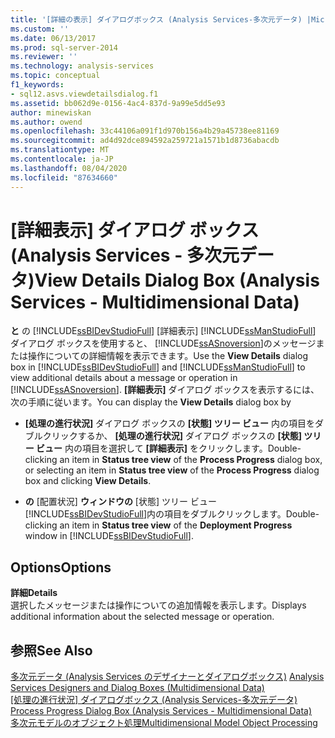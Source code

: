 ```yaml
---
title: '[詳細の表示] ダイアログボックス (Analysis Services-多次元データ) |Microsoft Docs'
ms.custom: ''
ms.date: 06/13/2017
ms.prod: sql-server-2014
ms.reviewer: ''
ms.technology: analysis-services
ms.topic: conceptual
f1_keywords:
- sql12.asvs.viewdetailsdialog.f1
ms.assetid: bb062d9e-0156-4ac4-837d-9a99e5dd5e93
author: minewiskan
ms.author: owend
ms.openlocfilehash: 33c44106a091f1d970b156a4b29a45738ee81169
ms.sourcegitcommit: ad4d92dce894592a259721a1571b1d8736abacdb
ms.translationtype: MT
ms.contentlocale: ja-JP
ms.lasthandoff: 08/04/2020
ms.locfileid: "87634660"
---
```

# <a name="view-details-dialog-box-analysis-services---multidimensional-data"></a><span data-ttu-id="8ca60-102">[詳細表示] ダイアログ ボックス (Analysis Services - 多次元データ)</span><span class="sxs-lookup"><span data-stu-id="8ca60-102">View Details Dialog Box (Analysis Services - Multidimensional Data)</span></span>
  <span data-ttu-id="8ca60-103">**と** の [!INCLUDE[ssBIDevStudioFull](../includes/ssbidevstudiofull-md.md)] [詳細表示] [!INCLUDE[ssManStudioFull](../includes/ssmanstudiofull-md.md)] ダイアログ ボックスを使用すると、 [!INCLUDE[ssASnoversion](../includes/ssasnoversion-md.md)]のメッセージまたは操作についての詳細情報を表示できます。</span><span class="sxs-lookup"><span data-stu-id="8ca60-103">Use the **View Details** dialog box in [!INCLUDE[ssBIDevStudioFull](../includes/ssbidevstudiofull-md.md)] and [!INCLUDE[ssManStudioFull](../includes/ssmanstudiofull-md.md)] to view additional details about a message or operation in [!INCLUDE[ssASnoversion](../includes/ssasnoversion-md.md)].</span></span> <span data-ttu-id="8ca60-104">**[詳細表示]** ダイアログ ボックスを表示するには、次の手順に従います。</span><span class="sxs-lookup"><span data-stu-id="8ca60-104">You can display the **View Details** dialog box by</span></span>  
  
-   <span data-ttu-id="8ca60-105">**[処理の進行状況]** ダイアログ ボックスの **[状態] ツリー ビュー** 内の項目をダブルクリックするか、 **[処理の進行状況]** ダイアログ ボックスの **[状態] ツリー ビュー** 内の項目を選択して **[詳細表示]** をクリックします。</span><span class="sxs-lookup"><span data-stu-id="8ca60-105">Double-clicking an item in **Status tree view** of the **Process Progress** dialog box, or selecting an item in **Status tree view** of the **Process Progress** dialog box and clicking **View Details**.</span></span>  
  
-   <span data-ttu-id="8ca60-106">**の** [配置状況] **ウィンドウの** [状態] ツリー ビュー [!INCLUDE[ssBIDevStudioFull](../includes/ssbidevstudiofull-md.md)]内の項目をダブルクリックします。</span><span class="sxs-lookup"><span data-stu-id="8ca60-106">Double-clicking an item in **Status tree view** of the **Deployment Progress** window in [!INCLUDE[ssBIDevStudioFull](../includes/ssbidevstudiofull-md.md)].</span></span>  
  
## <a name="options"></a><span data-ttu-id="8ca60-107">Options</span><span class="sxs-lookup"><span data-stu-id="8ca60-107">Options</span></span>  
 <span data-ttu-id="8ca60-108">**詳細**</span><span class="sxs-lookup"><span data-stu-id="8ca60-108">**Details**</span></span>  
 <span data-ttu-id="8ca60-109">選択したメッセージまたは操作についての追加情報を表示します。</span><span class="sxs-lookup"><span data-stu-id="8ca60-109">Displays additional information about the selected message or operation.</span></span>  
  
## <a name="see-also"></a><span data-ttu-id="8ca60-110">参照</span><span class="sxs-lookup"><span data-stu-id="8ca60-110">See Also</span></span>  
 <span data-ttu-id="8ca60-111">[多次元データ &#40;Analysis Services のデザイナーとダイアログボックス&#41;](analysis-services-designers-and-dialog-boxes-multidimensional-data.md) </span><span class="sxs-lookup"><span data-stu-id="8ca60-111">[Analysis Services Designers and Dialog Boxes &#40;Multidimensional Data&#41;](analysis-services-designers-and-dialog-boxes-multidimensional-data.md) </span></span>  
 <span data-ttu-id="8ca60-112">[[処理の進行状況] ダイアログボックス &#40;Analysis Services-多次元データ&#41;](process-progress-dialog-box-analysis-services-multidimensional-data.md) </span><span class="sxs-lookup"><span data-stu-id="8ca60-112">[Process Progress Dialog Box &#40;Analysis Services - Multidimensional Data&#41;](process-progress-dialog-box-analysis-services-multidimensional-data.md) </span></span>  
 [<span data-ttu-id="8ca60-113">多次元モデルのオブジェクト処理</span><span class="sxs-lookup"><span data-stu-id="8ca60-113">Multidimensional Model Object Processing</span></span>](multidimensional-models/processing-a-multidimensional-model-analysis-services.md)  
  
  
